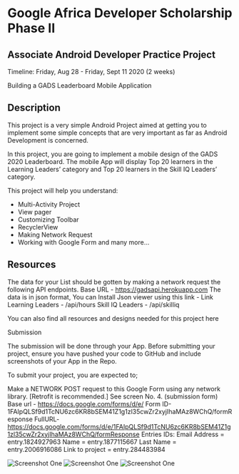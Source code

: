 # Google Africa Developer Scholarship Phase II 

## Associate Android Developer Practice Project

Timeline: Friday, Aug 28 - Friday, Sept 11 2020 (2 weeks)

Building a GADS Leaderboard Mobile Application

## Description

This project is a very simple Android Project aimed at getting you to implement some simple concepts that are very important as far as Android Development is concerned.

In this project, you are going to implement a mobile design of the GADS 2020 Leaderboard.
The mobile App will display Top 20 learners in the Learning Leaders’ category and Top 20 learners in the Skill IQ Leaders’ category.

This project will help you understand:
* Multi-Activity Project
* View pager
* Customizing Toolbar
* RecyclerView
* Making Network Request
* Working with Google Form and many more...

## Resources

The data  for your List should be gotten by making a network request the following API endpoints.
Base URL - https://gadsapi.herokuapp.com
The data is in json format, You can Install Json viewer using this link - Link
Learning Leaders - /api/hours
Skill IQ Leaders - /api/skilliq

You can also find all resources and designs needed for this project here 


Submission

The submission will be done through your App. Before submitting your project, ensure you have pushed your code to GitHub and include screenshots of your App in the Repo.

To submit your project, you are expected to;

Make a NETWORK POST request to this Google Form using any network library. [Retrofit is recommended.] See screen No. 4. (submission form)
Base url - https://docs.google.com/forms/d/e/
Form ID-1FAIpQLSf9d1TcNU6zc6KR8bSEM41Z1g1zl35cwZr2xyjIhaMAz8WChQ/formResponse
FullURL- https://docs.google.com/forms/d/e/1FAIpQLSf9d1TcNU6zc6KR8bSEM41Z1g1zl35cwZr2xyjIhaMAz8WChQ/formResponse
Entries IDs:
Email Address = entry.1824927963
Name = entry.1877115667
Last Name = entry.2006916086
Link to project = entry.284483984

![Screenshot One](https://github.com/agyaregeoffrey/AADPractice/blob/master/app/screenshots/Screenshot_20200911_104924_com.gka.aadpractice.jpg)
![Screenshot One](https://github.com/agyaregeoffrey/AADPractice/blob/master/app/screenshots/Screenshot_20200911_104932_com.gka.aadpractice.jpg)
![Screenshot One](https://github.com/agyaregeoffrey/AADPractice/blob/master/app/screenshots/Screenshot_20200911_104942_com.gka.aadpractice.jpg)
